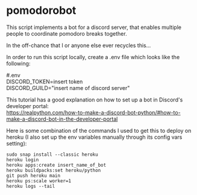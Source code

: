 # pomodorobot
This script implements a bot for a discord server, that enables multiple people to coordinate pomodoro breaks together.

In the off-chance that I or anyone else ever recycles this...

In order to run this script locally, create a .env file which looks like the following:

#.env  
DISCORD_TOKEN=insert token  
DISCORD_GUILD="insert name of discord server"  

This tutorial has a good explanation on how to set up a bot in Discord's developer portal:  
https://realpython.com/how-to-make-a-discord-bot-python/#how-to-make-a-discord-bot-in-the-developer-portal

Here is some combination of the commands I used to get this to deploy on heroku (I also set up the env variables manually through its config vars setting):

```
sudo snap install --classic heroku  
heroku login  
heroku apps:create insert_name_of_bot  
heroku buildpacks:set heroku/python  
git push heroku main  
heroku ps:scale worker=1  
heroku logs --tail  
```
